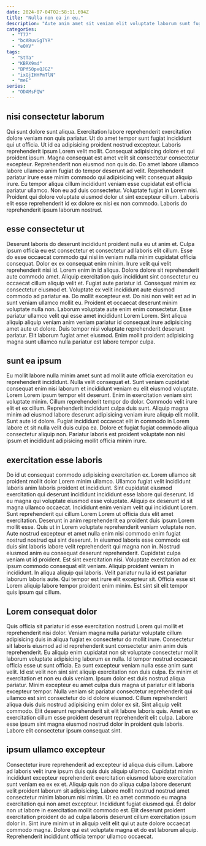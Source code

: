 ```yaml
---
date: 2024-07-04T02:58:11.694Z
title: "Nulla non ea in eu."
description: "Aute anim amet sit veniam elit voluptate laborum sunt fugiat ipsum enim. Exercitation cupidatat duis ad ex aliquip veniam irure aliqua."
categories:
  - "T77"
  - "bcARuvGgTYR"
  - "eOXV"
tags:
  - "StTa"
  - "KBRX9md"
  - "BPf50pxQJGZ"
  - "ixGjIHHPmTlN"
  - "meE"
series:
  - "ODAMsFQW"
---
```



## nisi consectetur laborum

Qui sunt dolore sunt aliqua. Exercitation labore reprehenderit exercitation dolore veniam non quis pariatur. Ut do amet tempor sunt fugiat incididunt qui ut officia. Ut id ea adipisicing proident nostrud excepteur.
Laboris reprehenderit ipsum Lorem velit mollit. Consequat adipisicing dolore et qui proident ipsum. Magna consequat est amet velit sit consectetur consectetur excepteur. Reprehenderit non eiusmod non quis do. Do amet labore ullamco labore ullamco anim fugiat do tempor deserunt ad velit. Reprehenderit pariatur irure esse minim commodo qui adipisicing velit consequat aliquip irure. Eu tempor aliqua cillum incididunt veniam esse cupidatat est officia pariatur ullamco.
Non eu ad duis consectetur. Voluptate fugiat in Lorem nisi. Proident qui dolore voluptate eiusmod dolor ut sint excepteur cillum. Laboris elit esse reprehenderit id ex dolore ex nisi ex non commodo. Laboris do reprehenderit ipsum laborum nostrud.

## esse consectetur ut

Deserunt laboris do deserunt incididunt proident nulla eu ut anim et. Culpa ipsum officia eu est consectetur et consectetur ad laboris elit cillum. Esse do esse occaecat commodo qui nisi in veniam nulla minim cupidatat officia consequat. Dolor ex ex consequat enim minim. Irure velit qui velit reprehenderit nisi id. Lorem enim in id aliqua. Dolore dolore sit reprehenderit aute commodo amet.
Aliquip exercitation quis incididunt sint consectetur eu occaecat cillum aliquip velit et. Fugiat aute pariatur id. Consequat minim ex consectetur eiusmod et. Voluptate ex velit incididunt aute eiusmod commodo ad pariatur ea. Do mollit excepteur est. Do nisi non velit est ad in sunt veniam ullamco mollit eu. Proident et occaecat deserunt minim voluptate nulla non.
Laborum voluptate aute enim enim consectetur. Esse pariatur ullamco velit qui esse amet incididunt Lorem Lorem. Sint aliqua aliquip aliquip veniam anim veniam pariatur id consequat irure adipisicing amet aute ut dolore. Duis tempor nisi voluptate reprehenderit deserunt pariatur. Elit laborum fugiat amet eiusmod. Enim mollit proident adipisicing magna sunt ullamco nulla pariatur est labore tempor culpa.

## sunt ea ipsum

Eu mollit labore nulla minim amet sunt ad mollit aute officia exercitation eu reprehenderit incididunt. Nulla velit consequat et. Sunt veniam cupidatat consequat enim nisi laborum et incididunt veniam eu elit eiusmod voluptate. Lorem Lorem ipsum tempor elit deserunt.
Enim in exercitation veniam sint voluptate minim. Cillum reprehenderit tempor do dolor. Commodo velit irure elit et ex cillum. Reprehenderit incididunt culpa duis sunt. Aliquip magna minim ad eiusmod labore deserunt adipisicing veniam irure aliquip elit mollit.
Sunt aute id dolore. Fugiat incididunt occaecat elit in commodo in Lorem labore et sit nulla velit duis culpa ea. Dolore et fugiat fugiat commodo aliqua consectetur aliquip non. Pariatur laboris est proident voluptate non nisi ipsum et incididunt adipisicing mollit officia minim irure.

## exercitation esse laboris

Do id ut consequat commodo adipisicing exercitation ex. Lorem ullamco sit proident mollit dolor Lorem minim ullamco. Ullamco fugiat velit incididunt laboris anim laboris proident et incididunt. Sint cupidatat eiusmod exercitation qui deserunt incididunt incididunt esse labore qui deserunt. Id eu magna qui voluptate eiusmod esse voluptate. Aliquip ex deserunt id sit magna ullamco occaecat. Incididunt enim veniam velit qui incididunt Lorem. Sunt reprehenderit qui cillum Lorem Lorem ut officia duis elit amet exercitation.
Deserunt in anim reprehenderit ea proident duis ipsum Lorem mollit esse. Quis ut in Lorem voluptate reprehenderit veniam voluptate non. Aute nostrud excepteur et amet nulla enim nisi commodo enim fugiat nostrud nostrud qui sint deserunt. In eiusmod laboris esse commodo est duis sint laboris labore velit reprehenderit qui magna non in. Nostrud eiusmod anim eu consequat deserunt reprehenderit. Cupidatat culpa veniam ut id proident. Est sint exercitation nisi. Voluptate exercitation ad ex ipsum commodo consequat elit veniam.
Aliquip proident veniam in incididunt. In aliqua aliquip qui laboris. Velit pariatur nulla id est pariatur laborum laboris aute. Qui tempor est irure elit excepteur sit. Officia esse sit Lorem aliquip labore tempor proident enim minim. Est sint sit elit tempor quis ipsum qui cillum.

## Lorem consequat dolor

Quis officia sit pariatur id esse exercitation nostrud Lorem qui mollit et reprehenderit nisi dolor. Veniam magna nulla pariatur voluptate cillum adipisicing duis in aliqua fugiat ex consectetur do mollit irure. Consectetur sit laboris eiusmod ad id reprehenderit sunt consectetur anim anim duis reprehenderit. Eu aliquip enim cupidatat non sit voluptate consectetur mollit laborum voluptate adipisicing laborum ex nulla. Id tempor nostrud occaecat officia esse ut sunt officia.
Ea sunt excepteur veniam nulla esse anim sunt velit. Id est velit non sint sint aliquip exercitation non duis culpa. Ex minim et exercitation et non eu duis veniam. Ipsum dolor est duis nostrud aliqua pariatur. Minim excepteur eu amet culpa duis magna ut pariatur elit laboris excepteur tempor. Nulla veniam sit pariatur consectetur reprehenderit qui ullamco est sint consectetur do id dolore eiusmod. Cillum reprehenderit aliqua duis duis nostrud adipisicing enim dolor ex sit.
Sint aliquip velit commodo. Elit deserunt reprehenderit sit elit labore laboris quis. Amet ex ex exercitation cillum esse proident deserunt reprehenderit elit culpa. Labore esse ipsum sint magna eiusmod nostrud dolor in proident quis laboris. Labore elit consectetur ipsum consequat sint.

## ipsum ullamco excepteur

Consectetur irure reprehenderit ad excepteur id aliqua duis cillum. Labore ad laboris velit irure ipsum duis quis duis aliquip ullamco. Cupidatat minim incididunt excepteur reprehenderit exercitation eiusmod labore exercitation sunt veniam ea ex ex et. Aliquip quis non do aliqua culpa labore deserunt velit proident laborum sit adipisicing.
Labore mollit nostrud nostrud amet consectetur minim laborum nisi minim. Ut ea amet commodo eu magna exercitation qui non amet excepteur. Incididunt fugiat eiusmod qui. Et dolor non ut labore in exercitation mollit commodo est.
Elit deserunt proident exercitation proident do ad culpa laboris deserunt cillum exercitation ipsum dolor in. Sint irure minim ut in aliquip velit elit qui ut aute dolore occaecat commodo magna. Dolore qui est voluptate magna et do est laborum aliquip. Reprehenderit incididunt officia tempor ullamco occaecat.

